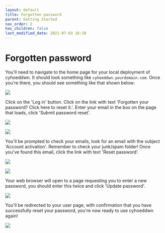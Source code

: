 ```yaml
---
layout: default
title: Forgotten password
parent: Getting Started
nav_order: 2
has_children: false
last_modified_date: 2021-07-03 16:38
---
```


# Forgotten password

You'll need to navigate to the home page for your local deployment of cyhoeddwn. It should look something like `cyhoeddwn.yourdomain.com`. Once you're there, you should see something like that shown below:

![](/assets/img/index_page.png)

Click on the 'Log in' button. Click on the link with text 'Forgotten your password? Click here to reset it.'. Enter your email in the box on the page that loads, click 'Submit password reset'.

![](/assets/img/sign_in.png)

![](/assets/img/reset_password.png)

You'll be prompted to check your emails, look for an email with the subject 'Account activation'. Remember to check your junk/spam folder! Once you've found this email, click the link with text 'Reset password'.

![](/assets/img/password_reset_notification.png)

![](/assets/img/email_password_reset.png)

Your web browser will open to a page requesting you to enter a new password, you should enter this twice and click 'Update password'.

![](/assets/img/new_password.png)

You'll be redirected to your user page, with confirmation that you have successfully reset your password, you're now ready to use cyhoeddwn again!

![](/assets/img/password_reset_confirmation.png)